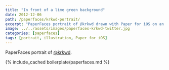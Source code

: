 ```yaml
---
title: "In front of a lime green background"
date: 2012-12-06
path: /paperfaces/krkwd-portrait/
excerpt: "PaperFaces portrait of @krkwd drawn with Paper for iOS on an iPad."
image: ../../assets/images/paperfaces-krkwd-twitter.jpg
categories: [paperfaces]
tags: [portrait, illustration, Paper for iOS]
---
```


PaperFaces portrait of [@krkwd](https://twitter.com/krkwd).

{% include_cached boilerplate/paperfaces.md %}
